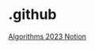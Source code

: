 # .github

[Algorithms 2023 Notion](https://www.notion.so/dmil/Algorithms-1b2771f0a9dd445e843e370f1b13b38d)
